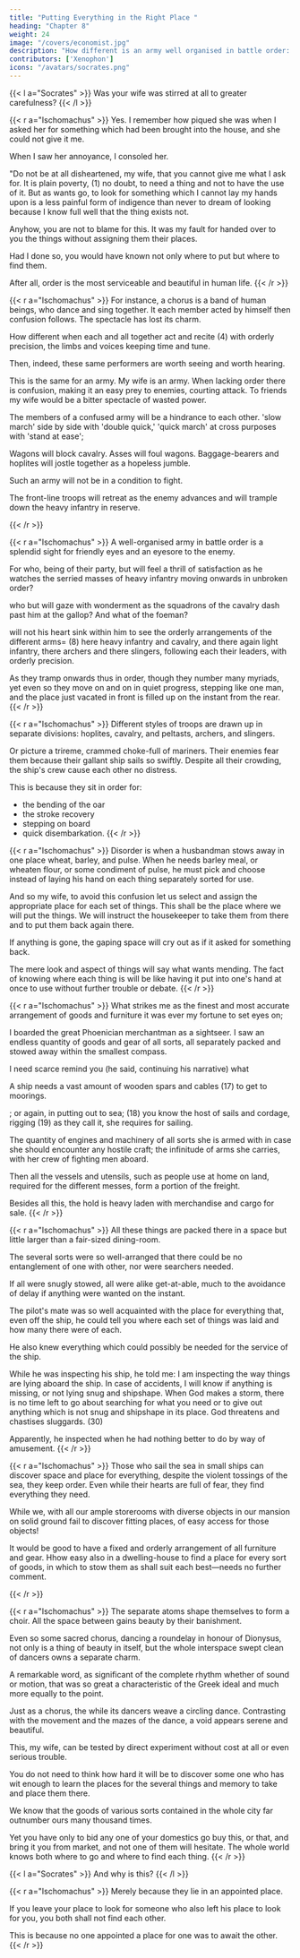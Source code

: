 ```yaml
---
title: "Putting Everything in the Right Place "
heading: "Chapter 8"
weight: 24
image: "/covers/economist.jpg"
description: "How different is an army well organised in battle order: a splendid sight for friendly eyes to gaze at, albeit an eyesore to the enemy"
contributors: ['Xenophon']
icons: "/avatars/socrates.png"
---
```



{{< l a="Socrates" >}}
Was your wife was stirred at all to greater carefulness? 
{{< /l >}}


{{< r a="Ischomachus" >}}
Yes. I remember how piqued she was when I asked her for something which had been brought into the house, and she could not give it me. 

When I saw her annoyance, I consoled her. 

"Do not be at all disheartened, my wife, that you cannot give me what I ask for. It is plain poverty, (1) no doubt, to need a thing and not to have the use of it. But as wants go, to look for something which I cannot lay my hands upon is a less painful form of indigence than never to dream of looking because I know full well that the thing exists not.

Anyhow, you are not to blame for this. It was my fault for handed over to you the things without assigning them their places. 

Had I done so, you would have known not only where to put but where to find them.

After all, order is the most serviceable and beautiful in human life. 
{{< /r >}}


{{< r a="Ischomachus" >}}
For instance, a chorus is a band of human beings, who dance and sing together. It each member acted by himself then confusion follows. The spectacle has lost its charm. 

How different when each and all together act and recite (4) with orderly precision, the limbs and voices keeping time and tune. 

Then, indeed, these same performers are worth seeing and worth hearing. 

This is the same for an army. My wife is an army. When lacking order there is confusion, making it an easy prey to enemies, courting attack. To friends my wife would be a bitter spectacle of wasted power. <!-- (5) a mingled mob of asses, heavy infantry, and baggage-bearers, light infantry, cavalry, and waggons.  -->

The members of a confused army will be a hindrance to each other. 'slow march' side by side with 'double quick,' 'quick march' at cross purposes with 'stand at ease'; 

Wagons will block cavalry. Asses will foul wagons. Baggage-bearers and hoplites will jostle together as a hopeless jumble. 

Such an army will not be in a condition to fight. 

The front-line troops will retreat as the enemy advances and will trample down the heavy infantry in reserve. 

<!-- (6) Or, "whose duty (or necessity) it is to retire before an attack," i.e. the skirmishers. Al. "those who have to retreat," i.e. the non-combatants.  -->
{{< /r >}}


{{< r a="Ischomachus" >}}
A well-organised army in battle order is a splendid sight for friendly eyes and an eyesore to the enemy. 

For who, being of their party, but will feel a thrill of satisfaction as he watches the serried masses of heavy infantry moving onwards in unbroken order? 

who but will gaze with wonderment as the squadrons of the cavalry dash past him at the gallop? And what of the foeman? 

will not his heart sink within him to see the orderly arrangements of the different arms= (8) here heavy infantry and cavalry, and there again light infantry, there archers and there slingers, following each their leaders, with orderly precision. 

As they tramp onwards thus in order, though they number many myriads, yet even so they move on and on in quiet progress, stepping like one man, and the place just vacated in front is filled up on the instant from the rear. 
{{< /r >}}

{{< r a="Ischomachus" >}}
Different <!-- (8) --> styles of troops are drawn up in separate divisions: hoplites, cavalry, and peltasts, archers, and slingers.

Or picture a trireme, crammed choke-full of mariners. Their enemies fear them because their gallant ship sails so swiftly. Despite all their crowding, the ship's crew <!-- (9) --> cause each other no distress.

This is because they sit in order for:
- the bending of the oar
- the stroke recovery
- stepping on board
- quick disembarkation. 
{{< /r >}}


{{< r a="Ischomachus" >}}
Disorder is when a husbandman stows away <!-- (10) --> in one place wheat, barley, and pulse. When he needs barley meal, or wheaten flour, or some condiment of pulse, <!-- (11) --> he must pick and choose instead of laying his hand on each thing separately sorted for use.

And so my wife, to avoid this confusion let us select and assign <!-- (12) --> the appropriate place for each set of things. This shall be the place where we will put the things. We will instruct the housekeeper to take them from there and to put them back again there. 

<!-- and in this way we shall know whether they are safe or not. --> 

If anything is gone, the gaping space will cry out as if it asked for something back.  <!-- , if you would fain know how to administer our goods, so as to lay your finger readily on this or that as you may need, or if I ask you for anything, graciously to give it me.  -->


The mere look and aspect of things will say what wants mending. <!-- ; (14) --> The fact of knowing where each thing is will be like having it put into one's hand at once to use without further trouble or debate.
{{< /r >}}

<!-- (12) {dokimasometha}, "we will write over each in turn, as it were, 'examined and approved.'"  -->

<!-- "Detect what needs attention."  -->


{{< r a="Ischomachus" >}}
What strikes me as the finest and most accurate arrangement of goods and furniture it was ever my fortune to set eyes on; 

I boarded the great Phoenician merchantman as a sightseer. I saw <!-- , (15) and beheld --> an endless quantity of goods and gear of all sorts, all separately packed and stowed away within the smallest compass. <!-- (16) --> 

I need scarce remind you (he said, continuing his narrative) what 

A ship needs a vast amount of wooden spars and cables (17) to get to moorings. 

; or again, in putting out to sea; (18) you know the host of sails and cordage, rigging (19) as they call it, she requires for sailing.

The quantity of engines and machinery of all sorts she is armed with in case she should encounter any hostile craft; the infinitude of arms she carries, with her crew of fighting men aboard. 

Then all the vessels and utensils, such as people use at home on land, required for the different messes, form a portion of the freight. 

Besides all this, the hold is heavy laden with merchandise and cargo for sale. 
{{< /r >}}


{{< r a="Ischomachus" >}}
All these things are packed there in a space but little larger than a fair-sized dining-room. 

<!-- (20) --> 

The several sorts were so well-arranged that there could be no entanglement of one with other, nor were searchers needed. <!-- (21) -->

If all were snugly stowed, all were alike get-at-able,<!--  (22) --> much to the avoidance of delay if anything were wanted on the instant. 

The pilot's mate <!-- (23)—"the look-out man at the prow," to give him his proper title—was, I found, --> was so well acquainted with the place for everything that, even off the ship, <!-- (24) --> he could tell you where each set of things was laid and how many there were of each. <!-- , just as well as any one who knows his alphabet (25) could tell you how many letters there are in Socrates and the order in which they stand.  -->

He also <!-- (26) --> knew everything which could possibly <!-- (27) --> be needed for the service of the ship. 

While he was inspecting his ship, he told me: <!--  caused me such surprise, I asked him what he was doing, whereupon he answered, "I am inspecting" (28) "just considering," says he, " --> I am inspecting the way things are lying aboard the ship. In case of accidents, I will know if anything is missing, or not lying snug and shipshape. <!-- (29) --> When God makes a storm, there is no time left to go about searching for what you need or to give out anything which is not snug and shipshape in its place.  God threatens and chastises sluggards. (30) 

<!-- If only He destroy not innocent with guilty, a man may be content; (31) or if He turn and save all hands aboard that render right good service, (32) thanks be to Heaven." (33) (26)  -->

Apparently, he inspected when he had nothing better to do by way of amusement.
{{< /r >}}


{{< r a="Ischomachus" >}}
Those who sail the sea in small ships can discover space and place for everything, despite the violent tossings of the sea, they keep order. Even while their hearts are full of fear, they find everything they need. 

<!-- So I thought stupid in all conscience would it be on our parts, my wife, if t -->

While we, with all our ample storerooms <!-- (34) --> with diverse objects in our mansion <!-- , an edifice firmly based (35) --> on solid ground  fail to discover fitting places, of easy access for those objects! 

<!-- Would not that argue great lack of understanding in our two selves? Well then! how  -->

It would be good to have a fixed and orderly arrangement of all furniture and gear. Hhow easy also in a dwelling-house to find a place for every sort of goods, in which to stow them as shall suit each best—needs no further comment. 

<!-- Rather let me harp upon the string of beauty—image a fair scene= the boots and shoes and sandals, and so forth, all laid in order row upon row; the cloaks, the mantles, and the rest of the apparel stowed in their own places; the coverlets and bedding; the copper cauldrons; and all the articles for table use!  -->

<!-- Nay, though it well may raise a smile of ridicule (not on the lips of a grave man perhaps, but of some facetious witling) to hear me say it, a beauty like the cadence of sweet music (36) dwells even in pots and pans set out in neat array= and so, in general, fair things ever show more fair when orderly bestowed.  -->
{{< /r >}}

{{< r a="Ischomachus" >}}
The separate atoms shape themselves to form a choir. All the space between gains beauty by their banishment. 

Even so some sacred chorus, <!-- (37) --> dancing a roundelay in honour of Dionysus, not only is a thing of beauty in itself, but the whole interspace swept clean of dancers owns a separate charm. 

A remarkable word, as significant of the complete rhythm whether of sound or motion, that was so great a characteristic of the Greek ideal <!-- (cf. xi. 16, {metarruthmizo})," --> and much more equally to the point. 

<!-- (37) --> 

Just as a chorus, the while its dancers weave a circling dance. <!-- " (38) Or, " --> Contrasting with the movement and the mazes of the dance, a void appears serene and beautiful.

This, my wife, can be tested by direct experiment without cost at all or even serious trouble. 

You do not need to think how hard it will be to discover some one who has wit enough to learn the places for the several things and memory to take and place them there.

We know that the goods of various sorts contained in the whole city far outnumber ours many thousand times. 

Yet you have only to bid any one of your domestics go buy this, or that, and bring it you from market, and not one of them will hesitate. The whole world knows both where to go and where to find each thing.
{{< /r >}}

<!-- (39) Lit. "now whether these things I say are true (i.e. are facts), we can make experiment of the things themselves (i.e. of actual facts to prove to us)."  -->


{{< l a="Socrates" >}}
And why is this?
{{< /l >}}


{{< r a="Ischomachus" >}}
Merely because they lie in an appointed place. 

If you leave your place to look for someone who also left his place to look for you, you both shall not find each other.

This is because no one appointed a place for one was to await the other. 
{{< /r >}}

<!-- Such, so far as I can now recall it, was the conversation which we held together touching the arrangement of our various chattels and their uses. -->